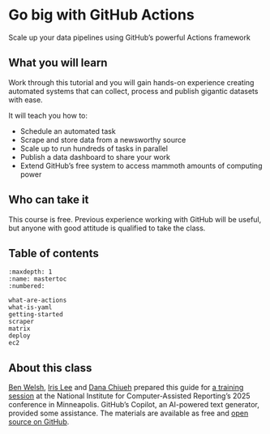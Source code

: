 # Go big with GitHub Actions

Scale up your data pipelines using GitHub’s powerful Actions framework

## What you will learn

Work through this tutorial and you will gain hands-on experience creating automated systems that can collect, process and publish gigantic datasets with ease.

It will teach you how to:

* Schedule an automated task
* Scrape and store data from a newsworthy source
* Scale up to run hundreds of tasks in parallel
* Publish a data dashboard to share your work
* Extend GitHub’s free system to access mammoth amounts of computing power

## Who can take it

This course is free. Previous experience working with GitHub will be useful, but anyone with good attitude is qualified to take the class.

## Table of contents

```{toctree}
:maxdepth: 1
:name: mastertoc
:numbered:

what-are-actions
what-is-yaml
getting-started
scraper
matrix
deploy
ec2
```

## About this class

[Ben Welsh](https://palewi.re/who-is-ben-welsh/), [Iris Lee](https://www.irisslee.com/) and [Dana Chiueh](https://dana.computer/) prepared this guide for [a training session](https://schedules.ire.org/nicar-2025/index.html#2045) at the National Institute for Computer-Assisted Reporting’s 2025 conference in Minneapolis. GitHub’s Copilot, an AI-powered text generator, provided some assistance. The materials are available as free and [open source on GitHub](https://github.com/palewire/go-big-with-github-actions).
